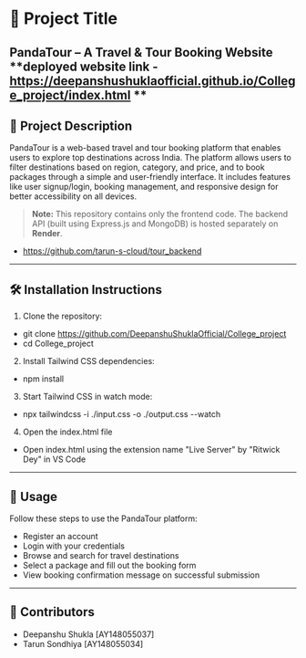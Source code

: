 # 📌 Project Title
**PandaTour – A Travel & Tour Booking Website**
**deployed website link - https://deepanshushuklaofficial.github.io/College_project/index.html **
---

## 📄 Project Description  
PandaTour is a web-based travel and tour booking platform that enables users to explore top destinations across India. The platform allows users to filter destinations based on region, category, and price, and to book packages through a simple and user-friendly interface. It includes features like user signup/login, booking management, and responsive design for better accessibility on all devices.

> **Note:** This repository contains only the frontend code. The backend API (built using Express.js and MongoDB) is hosted separately on **Render**.
- https://github.com/tarun-s-cloud/tour_backend

---

## 🛠️ Installation Instructions  

1. Clone the repository:
- git clone https://github.com/DeepanshuShuklaOfficial/College_project
- cd College_project

2. Install Tailwind CSS dependencies:
- npm install

3. Start Tailwind CSS in watch mode:
- npx tailwindcss -i ./input.css -o ./output.css --watch

4. Open the index.html file
- Open index.html using the extension name "Live Server" by "Ritwick Dey" in VS Code

---

## 🚀 Usage

Follow these steps to use the PandaTour platform:
- Register an account
- Login with your credentials
- Browse and search for travel destinations
- Select a package and fill out the booking form
- View booking confirmation message on successful submission

---

## 👥 Contributors
- Deepanshu Shukla [AY148055037]
- Tarun Sondhiya [AY148055034]
